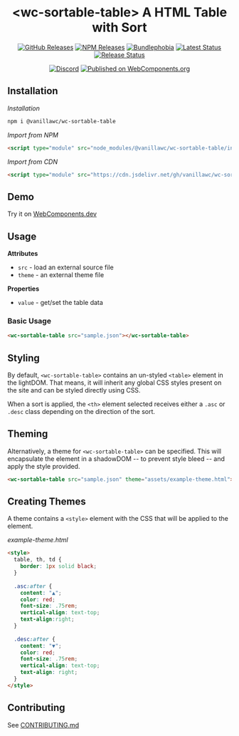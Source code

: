 <h1 align="center">&lt;wc-sortable-table&gt; A HTML Table with Sort</h1>

<div align="center">
  <a href="https://github.com/vanillawc/wc-sortable-table/releases"><img src="https://badgen.net/github/tag/vanillawc/wc-sortable-table" alt="GitHub Releases"></a>
  <a href="https://www.npmjs.com/package/@vanillawc/wc-sortable-table"><img src="https://badgen.net/npm/v/@vanillawc/wc-sortable-table" alt="NPM Releases"></a>
  <a href="https://bundlephobia.com/result?p=@vanillawc/wc-sortable-table"><img src="https://badgen.net/bundlephobia/minzip/@vanillawc/wc-sortable-table" alt="Bundlephobia"></a>
  <a href="https://github.com/vanillawc/wc-sortable-table/actions"><img src="https://github.com/vanillawc/wc-sortable-table/workflows/Latest/badge.svg" alt="Latest Status"></a>
  <a href="https://github.com/vanillawc/wc-sortable-table/actions"><img src="https://github.com/vanillawc/wc-sortable-table/workflows/Release/badge.svg" alt="Release Status"></a>

  <a href="https://discord.gg/aSWYgtybzV"><img alt="Discord" src="https://img.shields.io/discord/723296249121603604?color=%23738ADB"></a>
  <a href="https://www.webcomponents.org/element/vanillawc/wc-sortable-table"><img src="https://img.shields.io/badge/webcomponents.org-published-blue.svg" alt="Published on WebComponents.org"></a>
</div>

## Installation

*Installation*
```sh
npm i @vanillawc/wc-sortable-table
```

*Import from NPM*
```html
<script type="module" src="node_modules/@vanillawc/wc-sortable-table/index.js"></script>
```

*Import from CDN*
```html
<script type="module" src="https://cdn.jsdelivr.net/gh/vanillawc/wc-sortable-table@1/index.js"></script>
```

## Demo

Try it on [WebComponents.dev](https://webcomponents.dev/edit/f9IfeJX878gJZibfBcPO?sv=1&pm=1)

## Usage

**Attributes**

- `src` - load an external source file
- `theme` - an external theme file

**Properties**

- `value` - get/set the table data

### Basic Usage

```html
<wc-sortable-table src="sample.json"></wc-sortable-table>
```

## Styling

By default, `<wc-sortable-table>` contains an un-styled `<table>` element in the lightDOM. That means, it will inherit any global CSS styles present on the site and can be styled directly using CSS.

When a sort is applied, the `<th>` element selected receives either a `.asc` or `.desc` class depending on the direction of the sort.

## Theming

Alternatively, a theme for `<wc-sortable-table>` can be specified. This will encapsulate the element in a shadowDOM -- to prevent style bleed -- and apply the style provided.

```html
<wc-sortable-table src="sample.json" theme="assets/example-theme.html"></wc-sortable-table>
```

## Creating Themes

A theme contains a `<style>` element with the CSS that will be applied to the element.

*example-theme.html*

```html
<style>
  table, th, td {
    border: 1px solid black;
  }
  
  .asc:after {
    content: "▲";
    color: red;
    font-size: .75rem;
    vertical-align: text-top;
    text-align:right;
  }
  
  .desc:after {
    content: "▼";
    color: red;
    font-size: .75rem;
    vertical-align: text-top;
    text-align: right;
  }
</style>
```

## Contributing

See [CONTRIBUTING.md](https://github.com/vanillawc/vanillawc/blob/main/CONTRIBUTING.md)
